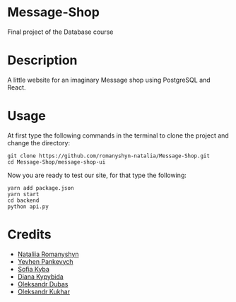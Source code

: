 # Message-Shop
Final project of the Database course

# Description
A little website for an imaginary Message shop using PostgreSQL and React.

# Usage

At first type the following commands in the terminal to clone the project and change the directory:
```
git clone https://github.com/romanyshyn-natalia/Message-Shop.git
cd Message-Shop/message-shop-ui
```

Now you are ready to test our site, for that type the following:
```
yarn add package.json
yarn start
cd backend
python api.py
```

# Credits
- [Nataliia Romanyshyn]()
- [Yevhen Pankevych](https://github.com/yewhenp)
- [Sofia Kyba](https://github.com/Sofia-Kyba)
- [Diana Kypybida](https://github.com/yxurrbzallkd)
- [Oleksandr Dubas](https://github.com/saniochky)
- [Oleksandr Kukhar]()
